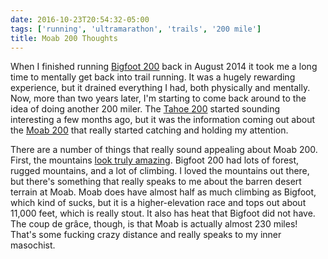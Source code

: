 ```yaml
---
date: 2016-10-23T20:54:32-05:00
tags: ['running', 'ultramarathon', 'trails', '200 mile']
title: Moab 200 Thoughts
---
```


When I finished running [Bigfoot 200](http://www.bigfoot200.com/) back in August 2014 it took me a long time to mentally get back into trail running. It was a hugely rewarding experience, but it drained everything I had, both physically and mentally. Now, more than two years later, I'm starting to come back around to the idea of doing another 200 miler. The [Tahoe 200](http://www.tahoe200.com/) started sounding interesting a few months ago, but it was the information coming out about the [Moab 200](http://www.grandslam200.com/moab-200.html) that really started catching and holding my attention.

There are a number of things that really sound appealing about Moab 200. First, the mountains [look truly amazing](https://www.bing.com/images/search?q=moab&go=&form=QBIL&qs=n). Bigfoot 200 had lots of forest, rugged mountains, and a lot of climbing. I loved the mountains out there, but there's something that really speaks to me about the barren desert terrain at Moab. Moab does have almost half as much climbing as Bigfoot, which kind of sucks, but it is a higher-elevation race and tops out about 11,000 feet, which is really stout. It also has heat that Bigfoot did not have. The coup de grâce, though, is that Moab is actually almost 230 miles! That's some fucking crazy distance and really speaks to my inner masochist.
